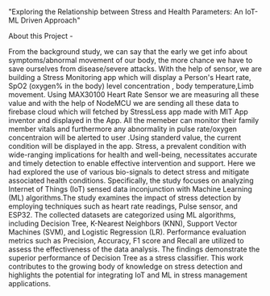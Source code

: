 "Exploring the Relationship between Stress and Health Parameters: An IoT-ML Driven Approach"


About this Project -

From the background study, we can say that the early we get info about symptoms/abnormal movement of our body, the more chance we have to save ourselves from disease/severe attacks. With the help of sensor, we are building a Stress Monitoring app which will display a Person's Heart rate, SpO2 (oxygen% in the body) level concentration , body temperature,Limb movement. Using MAX30100 Heart Rate Sensor we are measuring all these value and with the help of NodeMCU we are sending all these data to firebase cloud which will fetched by StressLess app made with MIT App inventor and displayed in the App. All the memeber can monitor their family member vitals and furthermore any abnormality in pulse rate/oxygen concentraion will be alerted to user .Using standerd value, the current condition will be displayed in the app.
Stress, a prevalent condition with wide-ranging implications for health and well-being, necessitates accurate and timely detection to enable effective intervention and support. Here we had explored the use of various bio-signals to detect stress and mitigate associated health conditions. Specifically, the study focuses on analyzing Internet of Things (IoT) sensed data inconjunction with Machine Learning (ML) algorithms.The study examines the impact of stress detection by employing techniques such as heart rate readings, Pulse sensor, and ESP32. The collected datasets are categorized using ML algorithms, including Decision Tree, K-Nearest Neighbors (KNN), Support Vector Machines (SVM), and Logistic Regression (LR). Performance evaluation metrics such as Precision, Accuracy, F1 score and Recall are utilized to assess the effectiveness of the data analysis. The findings demonstrate the superior performance of Decision Tree as a stress classifier.
This work contributes to the growing body of knowledge on stress detection and highlights the potential for integrating IoT and ML in stress management applications.
